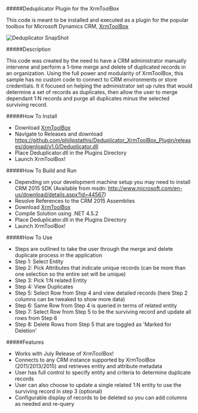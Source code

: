 #####Deduplicator Plugin for the XrmToolBox

This code is meant to be installed and executed as a plugin for the popular toolbox for Microsoft Dynamics CRM, [XrmToolBox](http://www.xrmtoolbox.com/)

![Deduplicator SnapShot](http://i.imgur.com/6JDBaZM.jpg)

#####Description

This code was created by the need to have a CRM administrator manually intervene and perform a 1-time merge and delete of duplicated records in an organization.
Using the full power and modularity of XrmToolBox, this sample has no custom code to connect to CRM environments or store credentials.
It it focused on helping the administrator set up rules that would determine a set of records as duplicates, then allow the user to merge dependant 1:N records and purge all duplicates minus the selected surviving record.

#####How To Install
* Download [XrmToolBox](http://www.xrmtoolbox.com/)
* Navigate to Releases and download https://github.com/philipstathis/Deduplicator_XrmToolBox_Plugin/releases/download/v1.0/Deduplicator.dll
* Place Deduplicator.dll in the Plugins Directory
* Launch XrmToolBox!

#####How To Build and Run
* Depending on your development machine setup you may need to install CRM 2015 SDK (Available from msdn: http://www.microsoft.com/en-us/download/details.aspx?id=44567)
* Resolve References to the CRM 2015 Assemblies
* Download [XrmToolBox](http://www.xrmtoolbox.com/)
* Compile Solution using .NET 4.5.2
* Place Deduplicator.dll in the Plugins Directory
* Launch XrmToolBox!

#####How To Use
* Steps are outlined to take the user through the merge and delete duplicate process in the application
* Step 1: Select Entity
* Step 2: Pick Attributes that indicate unique records (can be more than one selection so the entire set will be unique)
* Step 3: Pick 1:N related Entity
* Step 4: View Duplicates
* Step 5: Select Row from Step 4 and view detailed records (here Step 2 columns can be tweaked to show more data)
* Step 6: Same Row from Step 4 is queried in terms of related entity
* Step 7: Select Row from Step 5 to be the surviving record and update all rows from Step 6
* Step 8: Delete Rows from Step 5 that are toggled as 'Marked for Deletion' 

#####Features
* Works with July Release of XrmToolBox!
* Connects to any CRM instance supported by XrmToolBox (2011/2013/2015) and retrieves entity and attribute metadata
* User has full control to specify entity and criteria to determine duplicate records
* User can also choose to update a single related 1:N entity to use the surviving record in step 3 (optional)
* Configurable display of records to be deleted so you can add columns as needed and re-query
